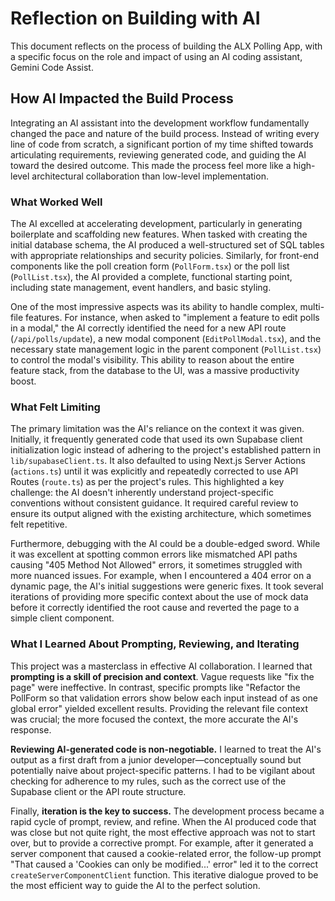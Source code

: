 # Reflection on Building with AI

This document reflects on the process of building the ALX Polling App, with a specific focus on the role and impact of using an AI coding assistant, Gemini Code Assist.

## How AI Impacted the Build Process

Integrating an AI assistant into the development workflow fundamentally changed the pace and nature of the build process. Instead of writing every line of code from scratch, a significant portion of my time shifted towards articulating requirements, reviewing generated code, and guiding the AI toward the desired outcome. This made the process feel more like a high-level architectural collaboration than low-level implementation.

### What Worked Well

The AI excelled at accelerating development, particularly in generating boilerplate and scaffolding new features. When tasked with creating the initial database schema, the AI produced a well-structured set of SQL tables with appropriate relationships and security policies. Similarly, for front-end components like the poll creation form (`PollForm.tsx`) or the poll list (`PollList.tsx`), the AI provided a complete, functional starting point, including state management, event handlers, and basic styling.

One of the most impressive aspects was its ability to handle complex, multi-file features. For instance, when asked to "implement a feature to edit polls in a modal," the AI correctly identified the need for a new API route (`/api/polls/update`), a new modal component (`EditPollModal.tsx`), and the necessary state management logic in the parent component (`PollList.tsx`) to control the modal's visibility. This ability to reason about the entire feature stack, from the database to the UI, was a massive productivity boost.

### What Felt Limiting

The primary limitation was the AI's reliance on the context it was given. Initially, it frequently generated code that used its own Supabase client initialization logic instead of adhering to the project's established pattern in `lib/supabaseClient.ts`. It also defaulted to using Next.js Server Actions (`actions.ts`) until it was explicitly and repeatedly corrected to use API Routes (`route.ts`) as per the project's rules. This highlighted a key challenge: the AI doesn't inherently understand project-specific conventions without consistent guidance. It required careful review to ensure its output aligned with the existing architecture, which sometimes felt repetitive.

Furthermore, debugging with the AI could be a double-edged sword. While it was excellent at spotting common errors like mismatched API paths causing "405 Method Not Allowed" errors, it sometimes struggled with more nuanced issues. For example, when I encountered a 404 error on a dynamic page, the AI's initial suggestions were generic fixes. It took several iterations of providing more specific context about the use of mock data before it correctly identified the root cause and reverted the page to a simple client component.

### What I Learned About Prompting, Reviewing, and Iterating

This project was a masterclass in effective AI collaboration. I learned that **prompting is a skill of precision and context**. Vague requests like "fix the page" were ineffective. In contrast, specific prompts like "Refactor the PollForm so that validation errors show below each input instead of as one global error" yielded excellent results. Providing the relevant file context was crucial; the more focused the context, the more accurate the AI's response.

**Reviewing AI-generated code is non-negotiable.** I learned to treat the AI's output as a first draft from a junior developer—conceptually sound but potentially naive about project-specific patterns. I had to be vigilant about checking for adherence to my rules, such as the correct use of the Supabase client or the API route structure.

Finally, **iteration is the key to success.** The development process became a rapid cycle of prompt, review, and refine. When the AI produced code that was close but not quite right, the most effective approach was not to start over, but to provide a corrective prompt. For example, after it generated a server component that caused a cookie-related error, the follow-up prompt "That caused a 'Cookies can only be modified...' error" led it to the correct `createServerComponentClient` function. This iterative dialogue proved to be the most efficient way to guide the AI to the perfect solution.
